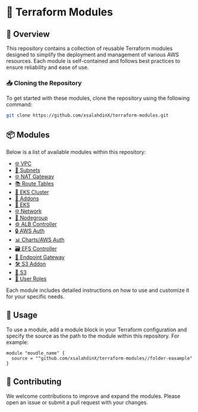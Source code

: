 
# 🌟 Terraform Modules

## 📜 Overview
This repository contains a collection of reusable Terraform modules designed to simplify the deployment and management of various AWS resources. Each module is self-contained and follows best practices to ensure reliability and ease of use.

### 📥 Cloning the Repository
To get started with these modules, clone the repository using the following command:

```sh
git clone https://github.com/xsalahdinX/terraform-modules.git
```

## 📦 Modules
Below is a list of available modules within this repository:

- [🌐 VPC](./vpc/README.md)
- [🌉 Subnets](./subnets/README.md)
- [🌐 NAT Gateway](./nat-gateway/README.md)
- [📚 Route Tables](./route-tables/README.md)
- [🔧 EKS Cluster](./eks-cluster/README.md)
- [🧩 Addons](./addons/README.md)
- [🚀 EKS](./eks/README.md)
- [🌐 Network](./network/README.md)
- [👥 Nodegroup](./nodegroup/README.md)
- [⚙️ ALB Controller](./alb-controller/README.md)
- [🔒 AWS Auth](./aws-auth/README.md)
- [📊 Charts/AWS Auth](./charts/aws-auth/README.md)
- [🗃️ EFS Controller](./efs-controller/README.md)
- [🔗 Endpoint Gateway](./endpoint-gateway/README.md)
- [🛠️ S3 Addon](./s3-addon/README.md)
- [📂 S3](./s3/README.md)
- [👤 User Roles](./user_roles/README.md)

Each module includes detailed instructions on how to use and customize it for your specific needs.

## 📘 Usage
To use a module, add a module block in your Terraform configuration and specify the source as the path to the module within this repository. For example:

```hcl
module "moudle_name" {
  source = ""github.com/xsalahdinX/terraform-modules//folder-eaxample"
}
```

## 🤝 Contributing
We welcome contributions to improve and expand the modules. Please open an issue or submit a pull request with your changes.

